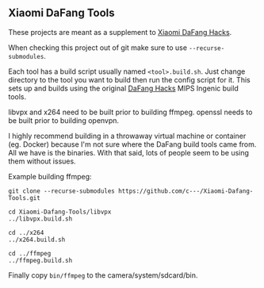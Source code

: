 ## Xiaomi DaFang Tools

These projects are meant as a supplement to [Xiaomi DaFang Hacks](https://github.com/EliasKotlyar/Xiaomi-Dafang-Hacks).

When checking this project out of git make sure to use `--recurse-submodules`.

Each tool has a build script usually named `<tool>.build.sh`. Just change directory to the tool you want to build then run the config script for it. This sets up and builds using the original [DaFang Hacks](https://github.com/Dafang-Hacks/Main) MIPS Ingenic build tools.

libvpx and x264 need to be built prior to building ffmpeg.
openssl needs to be built prior to building openvpn.

I highly recommend building in a throwaway virtual machine or container (eg. Docker) because I'm not sure where the DaFang build tools came from. All we have is the binaries. With that said, lots of people seem to be using them without issues.

Example building ffmpeg:
```
git clone --recurse-submodules https://github.com/c---/Xiaomi-Dafang-Tools.git

cd Xiaomi-Dafang-Tools/libvpx
../libvpx.build.sh

cd ../x264
../x264.build.sh

cd ../ffmpeg
../ffmpeg.build.sh
```

Finally copy `bin/ffmpeg` to the camera/system/sdcard/bin.
